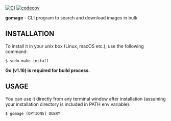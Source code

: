 [![CI](https://github.com/mzbaulhaque/gomage/actions/workflows/ci.yml/badge.svg?branch=master)](https://github.com/mzbaulhaque/gomage/actions/workflows/ci.yml)
[![codecov](https://codecov.io/gh/mzbaulhaque/gomage/branch/master/graph/badge.svg)](https://codecov.io/gh/mzbaulhaque/gomage)

**gomage** - CLI program to search and download images in bulk

## INSTALLATION

To install it in your unix box (Linux, macOS etc.), use the following command:

```shell
$ sudo make install
```

**Go (v1.16) is required for build process.**

## USAGE

You can use it directly from any terminal window after installation (assuming your installation directory is included in PATH env variable).

```shell
$ gomage [OPTIONS] QUERY
```
